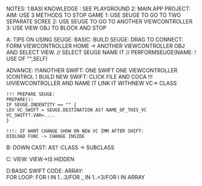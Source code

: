 NOTES:
1:BASI KNOWLEDGE : SEE PLAYGROUND 
2: MAIN APP PROJECT: 
	AIM: USE 3 METHODS TO STOP GAME
	1: USE SEUGE TO GO TO TWO SEPARATE SCREE 
	2: USE SEUGE TO GO TO ANOTHER VIEWCONTROLLER
	3: USE VIEW OBJ TO BLOCK AND STOP 

A: TIPS ON USING SEUGE:
BASIC:
	BUILD SEUGE: DRAG TO CONNECT: FORM VIEWCONTROLLER HOME -> ANOTHER VIEWCONTROLLER OBJ AND SELECT VIEW. // SELECT SEUGE NAME IT // PERFORMSEUGE(NAME: ! USE OF "",SELF)
	
ADVANCE:
	!!!ANOTHER SWIFT: ONE SWIFT ONE VIEWCONTROLLER (CONTROL )
	BUILD NEW SWIFT: CLICK FILE AND COCA !!! UIVIEWCONTROLLER AND NAME IT
	LINK IT WITHNEW VC-> CLASS
	
	!!! PREPARE SEUGE:
	PREPARE():
	IF SEUGE.INDENTITY == "" {
	LEV VC_SWIFT = SEUGE.DESTINATION AS? NAME_OF_THIS_VC
	VC_SWIFT?.VAR=....
	}

	!!!: IF WANT CHANGE SHOW ON NEW VC IMM AFTER SHIFT:
	DIDLOAD FUNC -> CHANGE INSIDE

B: DOWN CAST:
AS? :CLASS -> SUBCLASS


C: VIEW:
	VIEW->IS HIDDEN

D:BASIC SWIFT CODE:
	ARRAY:  
	FOR LOOP: FOR I IN 1...3/FOR _ IN 1..<3/FOR I IN ARRAY


